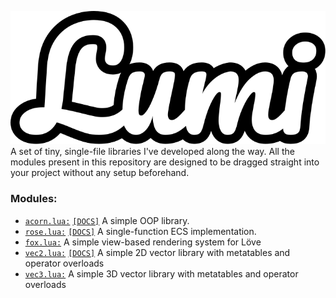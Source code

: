 ![Lumi's logo](docs/logo.svg) <br>
A set of tiny, single-file libraries I've developed along the way.
All the modules present in this repository are designed to be dragged straight into your project without any setup beforehand.

### Modules:
- [`acorn.lua:`](acorn.lua) [`[DOCS]`](docs/acorn.md) A simple OOP library.
- [`rose.lua:`](rose.lua) [`[DOCS]`](docs/rose.md) A single-function ECS implementation.
- [`fox.lua:`](fox.lua) A simple view-based rendering system for Löve
- [`vec2.lua:`](vec2.lua) [`[DOCS]`](docs/vec2.md) A simple 2D vector library with metatables and operator overloads
- [`vec3.lua:`](vec3.lua) A simple 3D vector library with metatables and operator overloads
